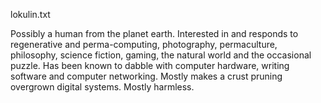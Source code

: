 lokulin.txt

Possibly a human from the planet earth. Interested in and responds to
regenerative and perma-computing, photography, permaculture, philosophy,
science fiction, gaming, the natural world and the occasional puzzle. Has
been known to dabble with computer hardware, writing software and computer
networking. Mostly makes a crust pruning overgrown digital systems. Mostly
harmless.
